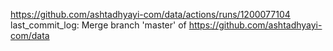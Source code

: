 https://github.com/ashtadhyayi-com/data/actions/runs/1200077104
last_commit_log: Merge branch 'master' of https://github.com/ashtadhyayi-com/data
